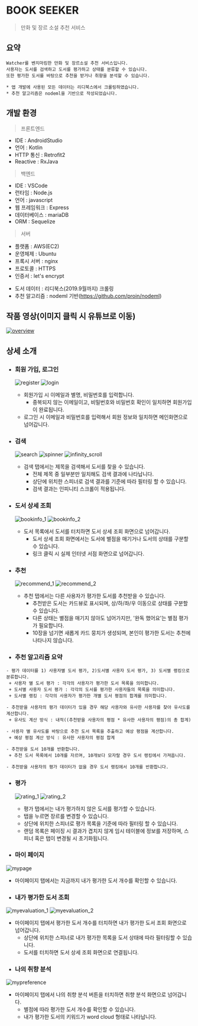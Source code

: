 BOOK SEEKER
=============
> 만화 및 장르 소설 추천 서비스

요약
------------
```
Watcher를 벤치마킹한 만화 및 장르소설 추천 서비스입니다.
사용자는 도서를 검색하고 도서를 평가하고 상태를 분류할 수 있습니다.
또한 평가한 도서를 바탕으로 추천을 받거나 취향을 분석할 수 있습니다.

* 앱 개발에 사용된 모든 데이터는 리디북스에서 크롤링하였습니다.
* 추천 알고리즘은 nodeml을 기반으로 작성되었습니다.
```

개발 환경
------------
> 프론트엔드
- IDE : AndroidStudio
- 언어 : Kotlin
- HTTP 통신 : Retrofit2
- Reactive : RxJava

> 백엔드
- IDE : VSCode
- 런타임 : Node.js
- 언어 : javascript
- 웹 프레임워크 : Express
- 데이터베이스 : mariaDB
- ORM : Sequelize

> 서버
- 플랫폼 : AWS(EC2)
- 운영체제 : Ubuntu
- 프록시 서버 : nginx
- 프로토콜 : HTTPS
- 인증서 : let's encrypt

* 도서 데이터 : 리디북스(2019.9월까지) 크롤링
* 추천 알고리즘 : nodeml 기반(https://github.com/proin/nodeml)

작품 영상(이미지 클릭 시 유튜브로 이동)
-----------
 [![overview](https://user-images.githubusercontent.com/52573800/78160420-e0890980-747e-11ea-801a-fa2118dc318f.png)](https://youtu.be/1qO37pXMd8g)

상세 소개
-----------
* ### 회원 가입, 로그인
  ![register](https://user-images.githubusercontent.com/52573800/78158302-019c2b00-747c-11ea-9391-d482688e10cd.gif)
  ![login](https://user-images.githubusercontent.com/52573800/78158252-f517d280-747b-11ea-8852-bca3ec418537.gif)  
  - 회원가입 시 이메일과 별명, 비밀번호를 입력합니다.
    + 중복되지 않는 이메일이고, 비밀번호와 비밀번호 확인이 일치하면 회원가입이 완료됩니다.
  - 로그인 시 이메일과 비밀번호를 입력해서 회원 정보와 일치하면 메인화면으로 넘어갑니다.

* ### 검색 
  ![search](https://user-images.githubusercontent.com/52573800/78158303-0234c180-747c-11ea-8e4f-c0104156f704.gif)
  ![spinner](https://user-images.githubusercontent.com/52573800/78158305-02cd5800-747c-11ea-832a-a34b77ee2049.gif)
  ![infinity_scroll](https://user-images.githubusercontent.com/52573800/78158226-f21ce200-747b-11ea-8e86-176f26f64d47.gif)
  - 검색 탭에서는 제목을 검색해서 도서를 찾을 수 있습니다.
    + 전체 제목 중 일부분만 일치해도 검색 결과에 나타납니다.
    + 상단에 위치한 스피너로 검색 결과를 기준에 따라 필터링 할 수 있습니다.
    + 검색 결과는 인피니티 스크롤이 적용됩니다.

* ### 도서 상세 조회
  ![bookinfo_1](https://user-images.githubusercontent.com/52573800/78158148-d74a6d80-747b-11ea-8488-d9aa74ef4b4e.gif)
  ![bookinfo_2](https://user-images.githubusercontent.com/52573800/78158216-edf0c480-747b-11ea-8b20-ac849c6b0c43.gif)
  - 도서 목록에서 도서를 터치하면 도서 상세 조회 화면으로 넘어갑니다.
    + 도서 상세 조회 화면에서는 도서에 별점을 매기거나 도서의 상태를 구분할 수 있습니다.
    + 링크 클릭 시 실제 인터넷 서점 화면으로 넘어갑니다.

* ### 추천
  ![recommend_1](https://user-images.githubusercontent.com/52573800/78158282-fcd77700-747b-11ea-9d1e-0d360052213c.gif)
  ![recommend_2](https://user-images.githubusercontent.com/52573800/78158291-ffd26780-747b-11ea-8cec-b1e2013e78bf.gif)
  - 추천 탭에서는 다른 사용자가 평가한 도서를 추천받을 수 있습니다.
    + 추천받은 도서는 카드뷰로 표시되며, 상/하/좌/우 이동으로 상태를 구분할 수 있습니다.
    + 다른 상태는 별점을 매기지 않아도 넘어가지만, '완독 했어요'는 별점 평가가 필요합니다.
    + 10장을 넘기면 새롭게 카드 뭉치가 생성되며, 본인이 평가한 도서는 추천에 나타나지 않습니다.

* ### 추천 알고리즘 요약
```
- 평가 데이터를 1) 사용자별 도서 평가, 2)도서별 사용자 도서 평가, 3) 도서별 랭킹으로 분류합니다.
 + 사용자 별 도서 평가 : 각각의 사용자가 평가한 도서 목록을 의미합니다.
 + 도서별 사용자 도서 평가 : 각각의 도서를 평가한 사용자들의 목록을 의미합니다.
 + 도서별 랭킹 : 각각의 사용자가 평가한 개별 도서 평점의 합계를 의미합니다.

- 추천받을 사용자의 평가 데이터가 있을 경우 해당 사용자와 유사한 사용자를 찾아 유사도를 계산합니다.
 + 유사도 계산 방식 : 내적((추천받을 사용자의 평점 * 유사한 사용자의 평점)의 총 합계)

- 사용자 별 유사도를 바탕으로 추천 도서 목록을 추출하고 예상 평점을 계산합니다.
 + 예상 평점 계산 방식 : 유사한 사용자의 평점 합계
   
- 추천받을 도서 10개를 반환합니다.
 + 추천 도서 목록에서 10개를 자르며, 10개보다 모자랄 경우 도서 랭킹에서 가져옵니다.

- 추천받을 사용자의 평가 데이터가 없을 경우 도서 랭킹에서 10개를 반환합니다.
```

* ### 평가
  ![rating_1](https://user-images.githubusercontent.com/52573800/78158275-fb0db380-747b-11ea-91ec-01f758641163.gif)
  ![rating_2](https://user-images.githubusercontent.com/52573800/78158279-fc3ee080-747b-11ea-8b37-4ac127286b59.gif)
  - 평가 탭에서는 내가 평가하지 않은 도서를 평가할 수 있습니다.
   + 탭을 누르면 장르를 변경할 수 있습니다.
   + 상단에 위치한 스피너로 평가 목록을 기준에 따라 필터링 할 수 있습니다.
   + 랜덤 목록은 페이징 시 결과가 겹치지 않게 임시 테이블에 정보를 저장하며, 스피너 혹은 탭이 변경될 시 초기화됩니다.

* ### 마이 페이지
![mypage](https://user-images.githubusercontent.com/52573800/78158271-f9dc8680-747b-11ea-8646-add06a5854fa.png)
- 마이페이지 탭에서는 지금까지 내가 평가한 도서 개수를 확인할 수 있습니다.

* ### 내가 평가한 도서 조회
![myevaluation_1](https://user-images.githubusercontent.com/52573800/78158255-f5b06900-747b-11ea-8df5-42536268440d.gif)
![myevaluation_2](https://user-images.githubusercontent.com/52573800/78158266-f8ab5980-747b-11ea-8f11-632b89e2797e.gif)
- 마이페이지 탭에서 평가한 도서 개수를 터치하면 내가 평가한 도서 조회 화면으로 넘어갑니다.
  + 상단에 위치한 스피너로 내가 평가한 목록을 도서 상태에 따라 필터링할 수 있습니다.
  + 도서를 터치하면 도서 상세 조회 화면으로 연결됩니다.

* ### 나의 취향 분석
![mypreference](https://user-images.githubusercontent.com/52573800/78158273-fa751d00-747b-11ea-9b08-45db2044e1c8.gif)
- 마이페이지 탭에서 나의 취향 분석 버튼을 터치하면 취향 분석 화면으로 넘어갑니다.
  + 별점에 따라 평가한 도서 개수를 확인할 수 있습니다.
  + 내가 평가한 도서의 키워드가 word cloud 형태로 나타납니다.
